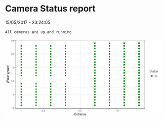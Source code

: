 Camera Status report
================
15/05/2017 - 23:24:05

    All cameras are up and running

![](camreport_files/figure-markdown_github/unnamed-chunk-2-1.png)
